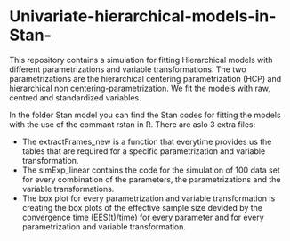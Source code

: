# Univariate-hierarchical-models-in-Stan-
This repository contains a simulation for fitting Hierarchical models with different parametrizations and variable transformations. The two parametrizations are the hierarchical centering parametrization (HCP) and hierarchical non centering-parametrization.  We fit the models with raw, centred and standardized variables. 

In the folder Stan model you can find the Stan codes for fitting the models with the use of the commant rstan in R. There are aslo 3 extra files:
* The extractFrames_new  is a function that everytime provides us the tables that are required for a specific parametrization and variable transformation.
* The simExp_linear contains the code for the simulation of 100 data set for every combination of the parameters, the parametrizations and the variable transformations.
* The box plot for every parametrization and variable transformation is creating the box plots of the effective sample size devided by the convergence time (EES(t)/time) for every parameter and for every parametrization and variable transformation.  
